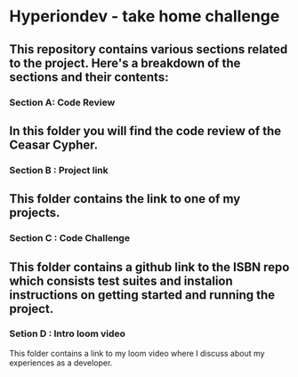 # Hyperiondev - take home challenge

This repository contains various sections related to the project. Here's a breakdown of the sections and their contents:
---

### Section A: Code Review

In this  folder you will find the code review of the Ceasar Cypher.
---
### Section B : Project link

This folder contains the link to one of my projects.
---
### Section C : Code Challenge

This folder contains a github link to the ISBN  repo which consists test suites and instalion instructions on getting started and running the project.
---
### Setion D : Intro loom video
This folder contains a link to my loom video where I discuss about my experiences as a developer.
